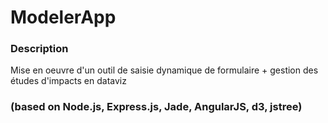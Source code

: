 # ModelerApp

### Description

Mise en oeuvre d'un outil de saisie dynamique de formulaire + gestion des études d'impacts en dataviz

### (based on Node.js, Express.js, Jade, AngularJS, d3, jstree)
